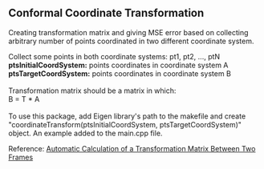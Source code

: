 ## Conformal Coordinate Transformation

Creating transformation matrix and giving MSE error based on collecting arbitrary number of points coordinated in two different coordinate system. <br/>

Collect some points in both coordinate systems: pt1, pt2, ..., ptN <br/>
**ptsInitialCoordSystem:** points coordinates in coordinate system A <br/>
**ptsTargetCoordSystem:** points coordinates in coordinate system B <br/>
<br/>
Transformation matrix should be a matrix in which: <br/>
B = T * A <br/>
<br/>
To use this package, add Eigen library's path to the makefile and create "coordinateTransform(ptsInitialCoordSystem, ptsTargetCoordSystem)" object. An example added to the main.cpp file. <br/>

Reference: [Automatic Calculation of a Transformation Matrix Between Two Frames](https://ieeexplore.ieee.org/stamp/stamp.jsp?arnumber=8271986&tag=1)
